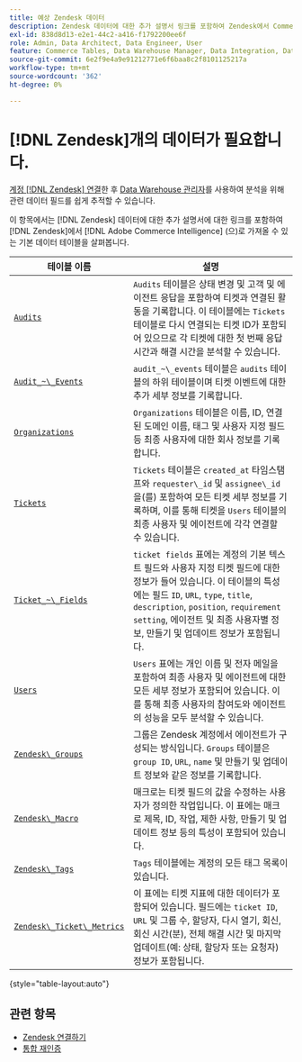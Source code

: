 ```yaml
---
title: 예상 Zendesk 데이터
description: Zendesk 데이터에 대한 추가 설명서 링크를 포함하여 Zendesk에서 Commerce Intelligence으로 가져올 수 있는 기본 데이터 표에 대해 알아봅니다.
exl-id: 838d8d13-e2e1-44c2-a416-f1792200ee6f
role: Admin, Data Architect, Data Engineer, User
feature: Commerce Tables, Data Warehouse Manager, Data Integration, Data Import/Export
source-git-commit: 6e2f9e4a9e91212771e6f6baa8c2f8101125217a
workflow-type: tm+mt
source-wordcount: '362'
ht-degree: 0%

---
```


# [!DNL Zendesk]개의 데이터가 필요합니다.

[계정 [!DNL Zendesk] 연결](../integrations/zendesk.md)한 후 [Data Warehouse 관리자](../../../data-analyst/data-warehouse-mgr/tour-dwm.md)를 사용하여 분석을 위해 관련 데이터 필드를 쉽게 추적할 수 있습니다.

이 항목에서는 [!DNL Zendesk] 데이터에 대한 추가 설명서에 대한 링크를 포함하여 [!DNL Zendesk]에서 [!DNL Adobe Commerce Intelligence] (으)로 가져올 수 있는 기본 데이터 테이블을 살펴봅니다.

| 테이블 이름 | 설명 |
|-----|-----|
| [`Audits`](https://developer.zendesk.com/rest_api/docs/core/ticket_audits) | `Audits` 테이블은 상태 변경 및 고객 및 에이전트 응답을 포함하여 티켓과 연결된 활동을 기록합니다. 이 테이블에는 `Tickets` 테이블로 다시 연결되는 티켓 ID가 포함되어 있으므로 각 티켓에 대한 첫 번째 응답 시간과 해결 시간을 분석할 수 있습니다. |
| [`Audit_~\_Events`](https://developer.zendesk.com/rest_api/docs/core/ticket_audits#audit-events) | `audit_~\_events` 테이블은 `audits` 테이블의 하위 테이블이며 티켓 이벤트에 대한 추가 세부 정보를 기록합니다. |
| [`Organizations`](https://developer.zendesk.com/rest_api/docs/core/organizations) | `Organizations` 테이블은 이름, ID, 연결된 도메인 이름, 태그 및 사용자 지정 필드 등 최종 사용자에 대한 회사 정보를 기록합니다. |
| [`Tickets`](https://developer.zendesk.com/rest_api/docs/core/tickets) | `Tickets` 테이블은 `created_at` 타임스탬프와 `requester\_id` 및 `assignee\_id`을(를) 포함하여 모든 티켓 세부 정보를 기록하며, 이를 통해 티켓을 `Users` 테이블의 최종 사용자 및 에이전트에 각각 연결할 수 있습니다. |
| [`Ticket_~\_Fields`](https://developer.zendesk.com/rest_api/docs/core/ticket_fields) | `ticket fields` 표에는 계정의 기본 텍스트 필드와 사용자 지정 티켓 필드에 대한 정보가 들어 있습니다. 이 테이블의 특성에는 필드 `ID`, `URL`, `type`, `title`, `description`, `position`, `requirement setting`, 에이전트 및 최종 사용자별 정보, 만들기 및 업데이트 정보가 포함됩니다. |
| [`Users`](https://developer.zendesk.com/rest_api/docs/core/users) | `Users` 표에는 개인 이름 및 전자 메일을 포함하여 최종 사용자 및 에이전트에 대한 모든 세부 정보가 포함되어 있습니다. 이를 통해 최종 사용자의 참여도와 에이전트의 성능을 모두 분석할 수 있습니다. |
| [`Zendesk\_Groups`](https://developer.zendesk.com/rest_api/docs/core/groups) | 그룹은 Zendesk 계정에서 에이전트가 구성되는 방식입니다. `Groups` 테이블은 `group ID`, `URL`, `name` 및 만들기 및 업데이트 정보와 같은 정보를 기록합니다. |
| [`Zendesk\_Macro`](https://developer.zendesk.com/rest_api/docs/core/macros) | 매크로는 티켓 필드의 값을 수정하는 사용자가 정의한 작업입니다. 이 표에는 매크로 제목, ID, 작업, 제한 사항, 만들기 및 업데이트 정보 등의 특성이 포함되어 있습니다. |
| [`Zendesk\_Tags`](https://developer.zendesk.com/rest_api/docs/core/tags) | `Tags` 테이블에는 계정의 모든 태그 목록이 있습니다. |
| [`Zendesk\_Ticket\_Metrics`](https://developer.zendesk.com/rest_api/docs/core/ticket_metrics#ticket-metrics) | 이 표에는 티켓 지표에 대한 데이터가 포함되어 있습니다. 필드에는 `ticket ID`, `URL` 및 그룹 수, 할당자, 다시 열기, 회신, 회신 시간(분), 전체 해결 시간 및 마지막 업데이트(예: 상태, 할당자 또는 요청자) 정보가 포함됩니다. |

{style="table-layout:auto"}

## 관련 항목

* [Zendesk 연결하기](../integrations/zendesk.md)
* [통합 재인증](https://experienceleague.adobe.com/docs/commerce-knowledge-base/kb/how-to/mbi-reauthenticating-integrations.html)
